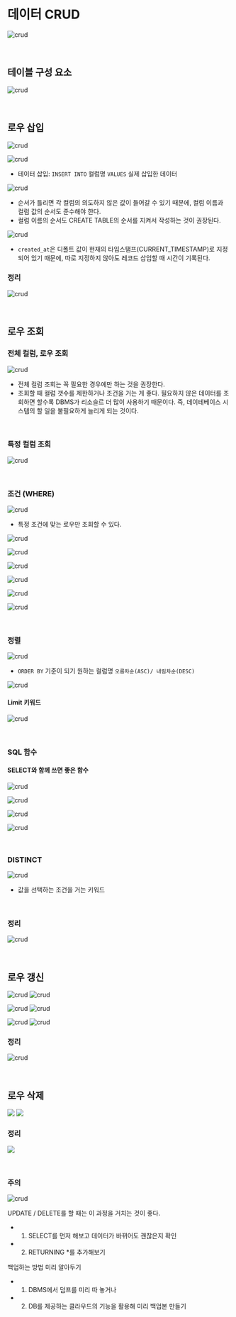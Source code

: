 # 데이터 CRUD

![crud](./images/sql23.png)

<br>

## 테이블 구성 요소

![crud](./images/sql24.png)

<br>

## 로우 삽입

![crud](./images/sql25.png)

![crud](./images/sql26.png)

- 테이터 삽입: `INSERT INTO` 컬럼명 `VALUES` 실제 삽입한 데이터

![crud](./images/sql27.png)

- 순서가 틀리면 각 컬럼의 의도하지 않은 값이 들어갈 수 있기 때문에, 컬럼 이름과 컬럼 값의 순서도 준수해야 한다.
- 컬럼 이름의 순서도 CREATE TABLE의 순서를 지켜서 작성하는 것이 권장된다.

![crud](./images/sql28.png)

- `created_at`은 디폴트 값이 현재의 타임스탬프(CURRENT_TIMESTAMP)로 지정되어 있기 때문에, 따로 지정하지 않아도 레코드 삽입할 때 시간이 기록된다.

### 정리

![crud](./images/sql29.png)

<br>

## 로우 조회

### 전체 컬럼, 로우 조회

![crud](./images/sql30.png)

- 전체 컬럼 조회는 꼭 필요한 경우에만 하는 것을 권장한다.
- 조회할 때 컬럼 갯수를 제한하거나 조건을 거는 게 좋다. 필요하지 않은 데이터를 조회하면 할수록 DBMS가 리소슬르 더 많이 사용하기 때문이다. 즉, 데이테베이스 시스템의 할 일을 불필요하게 늘리게 되는 것이다.

<br>

### 특정 컬럼 조회

![crud](./images/sql31.png)

<br>

### 조건 (WHERE)

![crud](./images/sql32.png)

- 특정 조건에 맞는 로우만 조회할 수 있다.

![crud](./images/sql33.png)

![crud](./images/sql34.png)

![crud](./images/sql35.png)

![crud](./images/sql36.png)

![crud](./images/sql37.png)

![crud](./images/sql38.png)

<br>

### 정렬

![crud](./images/sql39.png)

- `ORDER BY` 기준이 되기 원하는 컬럼명 `오름차순(ASC)/ 내림차순(DESC)`

![crud](./images/sql40.png)

#### Limit 키워드

![crud](./images/sql41.png)

<br>

### SQL 함수

#### SELECT와 함께 쓰면 좋은 함수

![crud](./images/sql42.png)

![crud](./images/sql43.png)

![crud](./images/sql44.png)

![crud](./images/sql45.png)

<br>

### DISTINCT

![crud](./images/sql46.png)

- 값을 선택하는 조건을 거는 키워드

<br>

### 정리

![crud](./images/sql47.png)

<br>

## 로우 갱신

![crud](./images/sql49.png)
![crud](./images/sql50.png)

![crud](./images/sql51.png)
![crud](./images/sql52.png)

![crud](./images/sql53.png)
![crud](./images/sql54.png)

### 정리

![crud](./images/sql56.png)

<br>

## 로우 삭제

![](./images/sql57.png)
![](./images/sql58.png)

### 정리

![](./images/sql59.png)

<br>

### 주의

![crud](./images/sql55.png)

UPDATE / DELETE를 할 때는 이 과정을 거치는 것이 좋다.

- 1. SELECT를 먼저 해보고 데이터가 바뀌어도 괜찮은지 확인
- 2. RETURNING \*를 추가해보기

백업하는 방법 미리 알아두기

- 1. DBMS에서 덤프를 미리 따 놓거나
- 2. DB를 제공하는 클라우드의 기능을 활용해 미리 백업본 만들기

<br>
<Comment/>
